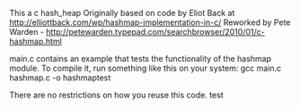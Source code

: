 This a c hash_heap
Originally based on code by Eliot Back at http://elliottback.com/wp/hashmap-implementation-in-c/
Reworked by Pete Warden - http://petewarden.typepad.com/searchbrowser/2010/01/c-hashmap.html

main.c contains an example that tests the functionality of the hashmap module.
To compile it, run something like this on your system:
gcc main.c hashmap.c -o hashmaptest

There are no restrictions on how you reuse this code.
test

